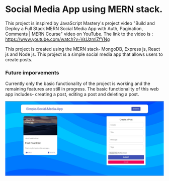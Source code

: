 # Social Media App using MERN stack.
This project is inspired by JavaScript Mastery's project video "Build and Deploy a Full Stack MERN Social Media App with Auth, Pagination, Comments | MERN Course" video on YouTube. The link to the video is : https://www.youtube.com/watch?v=VsUzmlZfYNg

This project is created using the MERN stack- MongoDB, Express js, React js and Node js. This project is a simple social media app that allows users to create posts. 

### Future imporvements
Currently only the basic functionality of the project is working and the remaining features are still in progress. The basic functionality of this web app includes- creating a post, editing a post and deleting a post.

![project demo](project-1.JPG)